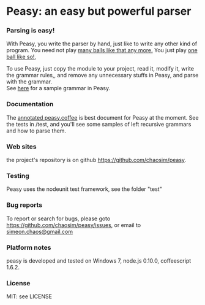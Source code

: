 # Peasy: an easy but powerful parser
### Parsing is easy!

With Peasy, you write the parser by hand, just like to write any other kind of program.
You need not play [many balls like that any more.](https://raw.github.com/chaosim/peasy/master/ballacrobatics.jpg)
You just play [one ball like so!](https://raw.github.com/chaosim/peasy/master/dolphinball.jpg),

To use Peasy, just copy the module to your project, read it, modify it, write the grammar rules,, and remove any unnecessary
stuffs in Peasy, and parse with the grammar.<br/>
See [here](http://chaosim.github.io/peasy/doc/peasy.html#peasysample) for a sample grammar in Peasy.<br/>

### Documentation
The [annotated peasy.coffee](http://chaosim.github.io/peasy/doc/peasy.html) is best document for Peasy at the moment.
See the tests in /test, and you'll see some samples of left recursive grammars and how to parse them.

### Web sites
the project's repository is on github <https://github.com/chaosim/peasy>.

### Testing
Peasy uses the nodeunit test framework, see the folder "test"

### Bug reports
To report or search for bugs, please goto <https://github.com/chaosim/peasy/issues>, or email to simeon.chaos@gmail.com

### Platform notes
peasy is developed and tested on Windows 7, node.js 0.10.0, coffeescript 1.6.2.

### License
MIT: see LICENSE

